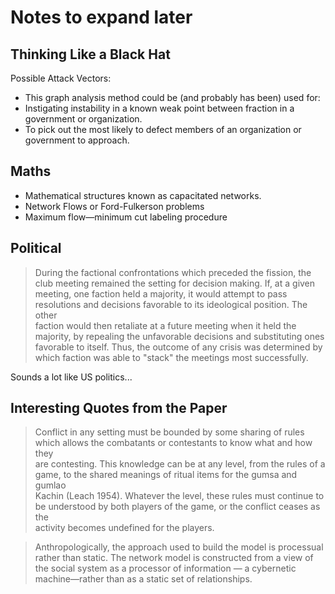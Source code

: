 # Notes to expand later

## Thinking Like a Black Hat

Possible Attack Vectors:

*  This graph analysis method could be (and probably has been) used for:
  *  Instigating instability in a known weak point between fraction in a government or organization.
  *  To pick out the most likely to defect members of an organization or government to approach.

## Maths

*  Mathematical structures known as capacitated networks.
*  Network Flows or Ford-Fulkerson problems
*  Maximum flow—minimum cut labeling procedure

## Political

> During the factional confrontations which preceded the fission, the  
club meeting remained the setting for decision making. If, at a given  
meeting, one  faction  held a majority, it would attempt to pass    
resolutions and decisions favorable to its ideological position. The other  
faction would then retaliate at a future meeting when it held the   
majority, by repealing the unfavorable decisions and substituting ones favorable to itself. Thus, the outcome of any crisis was determined by  
which faction was able to "stack" the meetings most successfully.

Sounds a lot like US politics...

## Interesting Quotes from the Paper

> Conflict  in  any  setting  must  be  bounded  by  some  sharing  of  rules  
which  allows  the  combatants  or  contestants  to  know  what  and  how  they  
are  contesting.  This  knowledge  can  be  at  any  level,  from  the  rules  of  a  
game,  to  the  shared  meanings  of  ritual  items  for  the
  gumsa
  and
  gumlao  
Kachin  (Leach  1954).  Whatever  the  level,  these  rules  must  continue  to  
be  understood  by  both  players  of the  game,  or  the  conflict  ceases  as  the  
activity  becomes  undefined  for  the  players.  

> Anthropologically, the approach used to build the model is processual
rather  than  static. The network model is constructed from a view of  
the social system as a processor of information — a cybernetic     
machine—rather than as a static set of relationships.
